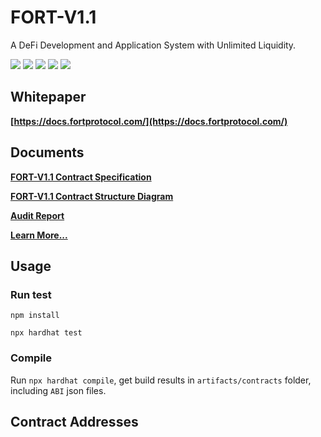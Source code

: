 # FORT-V1.1

A DeFi Development and Application System with Unlimited Liquidity.

![](https://img.shields.io/github/issues/FORT-Protocol/FORT-V1.1)
![](https://img.shields.io/github/forks/FORT-Protocol/FORT-V1.1)
![](https://img.shields.io/github/stars/FORT-Protocol/FORT-V1.1)
![](https://img.shields.io/github/license/FORT-Protocol/FORT-V1.1)
![](https://img.shields.io/twitter/url?url=https%3A%2F%2Fgithub.com%2FFORT-Protocol%2FFORT-V1.1)

## Whitepaper

**[https://docs.fortprotocol.com/](https://docs.fortprotocol.com/)**

## Documents

**[FORT-V1.1 Contract Specification](docs/INestOptions.md)**

**[FORT-V1.1 Contract Structure Diagram](docs/structure.svg)**

**[Audit Report](https://www.certik.com/projects/fort)**

**[Learn More...](https://fortprotocol.com/)**

## Usage

### Run test

```shell
npm install

npx hardhat test
```

### Compile

Run `npx hardhat compile`, get build results in `artifacts/contracts` folder, including `ABI` json files.

## Contract Addresses
